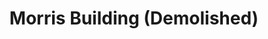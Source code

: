 ---
events:
- audio_id: sa-rwb-013
  building: Morris Building (Demolished)
  categories: morris-building-(demolished)
  description: A group of students hold a rally to support better wages and working
    conditions for non-academic Physical Plant workers on campus. The protest is organized
    by the Society of Afro American Culture and an offshoot of Students for a Democratic
    Society calling themselves "The Group."
  event_decade: '1960'
  event_id: '81'
  excerpt: A group of students hold a rally to support better wages and working conditions
    for non-academic Physical Plant workers on campus. The protest is organized by
    the Society of Afro American Culture and an offshoot of Students for a Democratic
    Society calling themselves "The Group."
  image id (orig): '0004104'
  image_caption: Morris Building
  image_id: '0004104'
  image_link: https://d.lib.ncsu.edu/collections/catalog/0004104
  redirect_from: /events/19/index.html
  start_date: 2/28/1969
  title: Student Rally
  year: '1969'
lat: '35.784734'
layout: post
lng: '-78.666626'
order: 7
permalink: places/morris-building-demolished/
place: morris-building-demolished
route:
  code: Ok
  routes:
  - distance: 200.223
    duration: 144.002
    geometry:
      coordinates:
      - - -78.666457
        - 35.784692
      - - -78.666541
        - 35.784473
      - - -78.666602
        - 35.78449
      - - -78.666625
        - 35.784434
      - - -78.66665
        - 35.784402
      - - -78.666673
        - 35.784375
      - - -78.666721
        - 35.784275
      - - -78.66673
        - 35.784249
      - - -78.666775
        - 35.784116
      - - -78.666801
        - 35.784038
      - - -78.666901
        - 35.783839
      - - -78.667021
        - 35.7836
      - - -78.667113
        - 35.783417
      - - -78.667517
        - 35.783563
      type: LineString
    legs:
    - admins:
      - iso_3166_1: US
        iso_3166_1_alpha3: USA
      distance: 200.223
      duration: 144.002
      steps:
      - distance: 31.316
        driving_side: right
        duration: 22.053
        geometry:
          coordinates:
          - - -78.666457
            - 35.784692
          - - -78.666541
            - 35.784473
          - - -78.666602
            - 35.78449
          type: LineString
        intersections:
        - admin_index: 0
          bearings:
          - 197
          duration: 17.828
          entry:
          - true
          geometry_index: 0
          is_urban: true
          location:
          - -78.666457
          - 35.784692
          mapbox_streets_v8:
            class: service
          out: 0
          weight: 17.828
        - admin_index: 0
          bearings:
          - 17
          - 289
          entry:
          - false
          - true
          geometry_index: 1
          in: 0
          is_urban: true
          location:
          - -78.666541
          - 35.784473
          mapbox_streets_v8:
            class: service
          out: 1
        maneuver:
          bearing_after: 197
          bearing_before: 0
          instruction: Walk south on the walkway.
          location:
          - -78.666457
          - 35.784692
          type: depart
        mode: walking
        name: ''
        weight: 22.053
      - distance: 129
        driving_side: right
        duration: 93.845
        geometry:
          coordinates:
          - - -78.666602
            - 35.78449
          - - -78.666625
            - 35.784434
          - - -78.66665
            - 35.784402
          - - -78.666673
            - 35.784375
          - - -78.666721
            - 35.784275
          - - -78.66673
            - 35.784249
          - - -78.666775
            - 35.784116
          - - -78.666801
            - 35.784038
          - - -78.666901
            - 35.783839
          - - -78.667021
            - 35.7836
          - - -78.667113
            - 35.783417
          type: LineString
        intersections:
        - admin_index: 0
          bearings:
          - 109
          - 200
          duration: 7.746
          entry:
          - false
          - true
          geometry_index: 2
          in: 0
          is_urban: true
          location:
          - -78.666602
          - 35.78449
          mapbox_streets_v8:
            class: service
          out: 1
          weight: 7.746
        - admin_index: 0
          bearings:
          - 26
          - 208
          duration: 14.38
          entry:
          - false
          - true
          geometry_index: 4
          in: 0
          is_urban: true
          location:
          - -78.66665
          - 35.784402
          mapbox_streets_v8:
            class: service
          out: 1
          turn_duration: 1
          turn_weight: 1
          weight: 14.38
        - admin_index: 0
          bearings:
          - 19
          - 195
          duration: 11.563
          entry:
          - false
          - true
          geometry_index: 7
          in: 0
          is_urban: true
          location:
          - -78.66673
          - 35.784249
          mapbox_streets_v8:
            class: service
          out: 1
          turn_duration: 1
          turn_weight: 1
          weight: 11.563
        - admin_index: 0
          bearings:
          - 15
          - 195
          duration: 24.239
          entry:
          - false
          - true
          geometry_index: 8
          in: 0
          is_urban: true
          location:
          - -78.666775
          - 35.784116
          mapbox_streets_v8:
            class: service
          out: 1
          turn_duration: 1
          turn_weight: 1
          weight: 24.239
        - admin_index: 0
          bearings:
          - 22
          - 202
          classes:
          - tunnel
          duration: 20.423
          entry:
          - false
          - true
          geometry_index: 10
          in: 0
          is_urban: true
          location:
          - -78.666901
          - 35.783839
          mapbox_streets_v8:
            class: service
          out: 1
          weight: 20.423
        - admin_index: 0
          bearings:
          - 22
          - 202
          entry:
          - false
          - true
          geometry_index: 11
          in: 0
          is_urban: true
          location:
          - -78.667021
          - 35.7836
          mapbox_streets_v8:
            class: service
          out: 1
        maneuver:
          bearing_after: 200
          bearing_before: 289
          instruction: Turn left onto the walkway.
          location:
          - -78.666602
          - 35.78449
          modifier: left
          type: turn
        mode: walking
        name: ''
        weight: 93.845
      - distance: 39.907
        driving_side: right
        duration: 28.103
        geometry:
          coordinates:
          - - -78.667113
            - 35.783417
          - - -78.667517
            - 35.783563
          type: LineString
        intersections:
        - admin_index: 0
          bearings:
          - 22
          - 294
          entry:
          - false
          - true
          geometry_index: 12
          in: 0
          is_urban: true
          location:
          - -78.667113
          - 35.783417
          mapbox_streets_v8:
            class: tertiary
          out: 1
          turn_weight: 5
        maneuver:
          bearing_after: 294
          bearing_before: 202
          instruction: Turn right onto East Dunn Avenue.
          location:
          - -78.667113
          - 35.783417
          modifier: right
          type: end of road
        mode: walking
        name: East Dunn Avenue
        weight: 33.103
      - distance: 0
        driving_side: right
        duration: 0
        geometry:
          coordinates:
          - - -78.667517
            - 35.783563
          - - -78.667517
            - 35.783563
          type: LineString
        intersections:
        - admin_index: 0
          bearings:
          - 114
          entry:
          - true
          geometry_index: 13
          in: 0
          location:
          - -78.667517
          - 35.783563
        maneuver:
          bearing_after: 0
          bearing_before: 294
          instruction: You have arrived at your destination.
          location:
          - -78.667517
          - 35.783563
          type: arrive
        mode: walking
        name: East Dunn Avenue
        weight: 0
      summary: East Dunn Avenue
      weight: 149.002
    weight: 149.002
    weight_name: pedestrian
  uuid: uV-wz9XNQGBbFvh62RU8pFeShNAJnY1Uz8Rwfdk1OJjlP7XKY3mHHw==
  waypoints:
  - distance: 15.948
    location:
    - -78.666457
    - 35.784692
    name: ''
  - distance: 3.893
    location:
    - -78.667517
    - 35.783563
    name: East Dunn Avenue
title: Morris Building (Demolished)

---